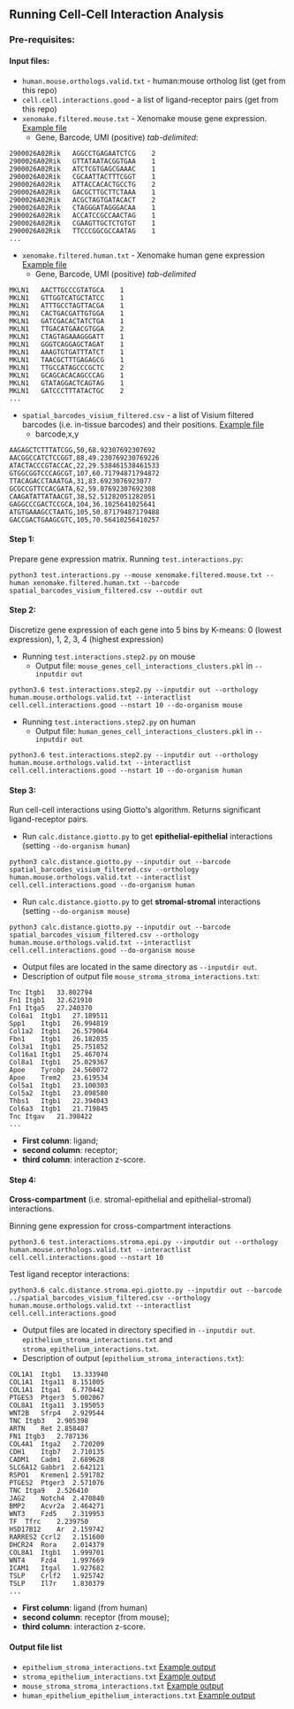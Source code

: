 ## Running Cell-Cell Interaction Analysis

### Pre-requisites:

#### Input files:
- `human.mouse.orthologs.valid.txt` - human:mouse ortholog list (get from this repo)
- `cell.cell.interactions.good` - a list of ligand-receptor pairs (get from this repo)
- `xenomake.filtered.mouse.txt` - Xenomake mouse gene expression. [Example file](https://github.com/bernard2012/CellInteract.data/raw/main/xenomake.filtered.mouse.txt)
  - Gene, Barcode, UMI (positive) *tab-delimited*:
```
2900026A02Rik   AGGCCTGAGAATCTCG    2
2900026A02Rik   GTTATAATACGGTGAA    1
2900026A02Rik   ATCTCGTGAGCGAAAC    1
2900026A02Rik   CGCAATTACTTTCGGT    1
2900026A02Rik   ATTACCACACTGCCTG    2
2900026A02Rik   GACGCTTGCTTCTAAA    1
2900026A02Rik   ACGCTAGTGATACACT    2
2900026A02Rik   CTAGGGATAGGGACAA    1
2900026A02Rik   ACCATCCGCCAACTAG    1
2900026A02Rik   CGAAGTTGCTCTGTGT    1
2900026A02Rik   TTCCCGGCGCCAATAG    1
...
```
- `xenomake.filtered.human.txt` - Xenomake human gene expression [Example file](https://github.com/bernard2012/CellInteract.data/raw/main/xenomake.filtered.human.txt)
  - Gene, Barcode, UMI (positive) *tab-delimited*
```
MKLN1   AACTTGCCCGTATGCA    1
MKLN1   GTTGGTCATGCTATCC    1
MKLN1   ATTTGCCTAGTTACGA    1
MKLN1   CACTGACGATTGTGGA    1
MKLN1   GATCGACACTATCTGA    1
MKLN1   TTGACATGAACGTGGA    2
MKLN1   CTAGTAGAAAGGGATT    1
MKLN1   GGGTCAGGAGCTAGAT    1
MKLN1   AAAGTGTGATTTATCT    1
MKLN1   TAACGCTTTGAGAGCG    1
MKLN1   TTGCCATAGCCCGCTC    2
MKLN1   GCAGCACACAGCCCAG    1
MKLN1   GTATAGGACTCAGTAG    1
MKLN1   GATCCCTTTATACTGC    2
...
```
- `spatial_barcodes_visium_filtered.csv` - a list of Visium filtered barcodes (i.e. in-tissue barcodes) and their positions. [Example file](https://github.com/bernard2012/CellInteract.data/raw/main/spatial_barcodes_visium_filtered.csv)
  - barcode,x,y
```
AAGAGCTCTTTATCGG,50,68.92307692307692
AACGGCCATCTCCGGT,88,49.230769230769226
ATACTACCCGTACCAC,22,29.538461538461533
GTGGCGGTCCCAGCGT,107,60.71794871794872
TTACAGACCTAAATGA,31,83.6923076923077
GCGCCGTTCCACGATA,62,59.07692307692308
CAAGATATTATAACGT,38,52.51282051282051
GAGGCCCGACTCCGCA,104,36.1025641025641
ATGTGAAAGCCTAATG,105,50.87179487179488
GACCGACTGAAGCGTC,105,70.56410256410257
```

#### Step 1:
Prepare gene expression matrix. 
Running `test.interactions.py`:
```
python3 test.interactions.py --mouse xenomake.filtered.mouse.txt --human xenomake.filtered.human.txt --barcode spatial_barcodes_visium_filtered.csv --outdir out
```

#### Step 2:

Discretize gene expression of each gene into 5 bins by K-means: 0 (lowest expression), 1, 2, 3, 4 (highest expression)

- Running `test.interactions.step2.py` on mouse
  - Output file:
`mouse_genes_cell_interactions_clusters.pkl` in `--inputdir out`
```
python3.6 test.interactions.step2.py --inputdir out --orthology human.mouse.orthologs.valid.txt --interactlist cell.cell.interactions.good --nstart 10 --do-organism mouse
```
- Running `test.interactions.step2.py` on human
  - Output file:
`human_genes_cell_interactions_clusters.pkl` in `--inputdir out`
```
python3.6 test.interactions.step2.py --inputdir out --orthology human.mouse.orthologs.valid.txt --interactlist cell.cell.interactions.good --nstart 10 --do-organism human
```

#### Step 3:

Run cell-cell interactions using Giotto's algorithm. Returns significant ligand-receptor pairs.

- Run `calc.distance.giotto.py` to get **epithelial-epithelial** interactions (setting `--do-organism human`)
```
python3 calc.distance.giotto.py --inputdir out --barcode spatial_barcodes_visium_filtered.csv --orthology human.mouse.orthologs.valid.txt --interactlist cell.cell.interactions.good --do-organism human
```
- Run `calc.distance.giotto.py` to get **stromal-stromal** interactions (setting `--do-organism mouse`)
```
python3 calc.distance.giotto.py --inputdir out --barcode spatial_barcodes_visium_filtered.csv --orthology human.mouse.orthologs.valid.txt --interactlist cell.cell.interactions.good --do-organism mouse
```
- Output files are located in the same directory as `--inputdir out`.
- Description of output file `mouse_stroma_stroma_interactions.txt`:
```
Tnc Itgb1   33.802794
Fn1 Itgb1   32.621910
Fn1 Itga5   27.240370
Col6a1  Itgb1   27.189511
Spp1    Itgb1   26.994819
Col1a2  Itgb1   26.579064
Fbn1    Itgb1   26.182035
Col3a1  Itgb1   25.751852
Col16a1 Itgb1   25.467074
Col8a1  Itgb1   25.029367
Apoe    Tyrobp  24.560072
Apoe    Trem2   23.619534
Col5a1  Itgb1   23.100303
Col5a2  Itgb1   23.098580
Thbs1   Itgb1   22.394043
Col6a3  Itgb1   21.719845
Tnc Itgav   21.398422
...
```
- **First column**: ligand; 
- **second column**: receptor; 
- **third column**: interaction z-score.


#### Step 4:

**Cross-compartment** (i.e. stromal-epithelial and epithelial-stromal) interactions.

Binning gene expression for cross-compartment interactions
```
python3.6 test.interactions.stroma.epi.py --inputdir out --orthology human.mouse.orthologs.valid.txt --interactlist cell.cell.interactions.good --nstart 10
```

Test ligand receptor interactions:
```
python3.6 calc.distance.stroma.epi.giotto.py --inputdir out --barcode ../spatial_barcodes_visium_filtered.csv --orthology human.mouse.orthologs.valid.txt --interactlist cell.cell.interactions.good
```

- Output files are located in directory specified in `--inputdir out`. `epithelium_stroma_interactions.txt` and `stroma_epithelium_interactions.txt`.
- Description of output (`epithelium_stroma_interactions.txt`):
```
COL1A1  Itgb1   13.333940
COL1A1  Itga11  8.151005
COL1A1  Itga1   6.770442
PTGES3  Ptger3  5.002067
COL8A1  Itga11  3.195053
WNT2B   Sfrp4   2.929544
TNC Itgb3   2.905398
ARTN    Ret 2.858487
FN1 Itgb3   2.787136
COL4A1  Itga2   2.720209
CDH1    Itgb7   2.710135
CADM1   Cadm1   2.689628
SLC6A12 Gabbr1  2.642121
RSPO1   Kremen1 2.591782
PTGES2  Ptger3  2.571076
TNC Itga9   2.526410
JAG2    Notch4  2.470840
BMP2    Acvr2a  2.464271
WNT3    Fzd5    2.319953
TF  Tfrc    2.239750
HSD17B12    Ar  2.159742
RARRES2 Ccrl2   2.151600
DHCR24  Rora    2.014379
COL8A1  Itgb1   1.999701
WNT4    Fzd4    1.997669
ICAM1   Itgal   1.927682
TSLP    Crlf2   1.925742
TSLP    Il7r    1.830379
...
```
- **First column**: ligand (from human)
- **second column**: receptor (from mouse); 
- **third column**: interaction z-score.

#### Output file list
- `epithelium_stroma_interactions.txt` [Example output](https://media.githubusercontent.com/media/bernard2012/CellInteract.data/main/example.out/epithelium_stroma_interactions.txt)
- `stroma_epithelium_interactions.txt` [Example output](https://media.githubusercontent.com/media/bernard2012/CellInteract.data/main/example.out/stroma_epithelium_interactions.txt)
- `mouse_stroma_stroma_interactions.txt` [Example output](https://media.githubusercontent.com/media/bernard2012/CellInteract.data/main/example.out/mouse_stroma_stroma_interactions.txt)
- `human_epithelium_epithelium_interactions.txt` [Example output](https://media.githubusercontent.com/media/bernard2012/CellInteract.data/main/example.out/human_epithelium_epithelium_interactions.txt)
